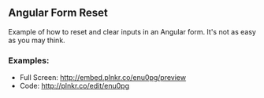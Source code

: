 ## Angular Form Reset

Example of how to reset and clear inputs in an Angular form. It's not as easy as you may think.


### Examples:
- Full Screen: http://embed.plnkr.co/enu0pg/preview
- Code: http://plnkr.co/edit/enu0pg